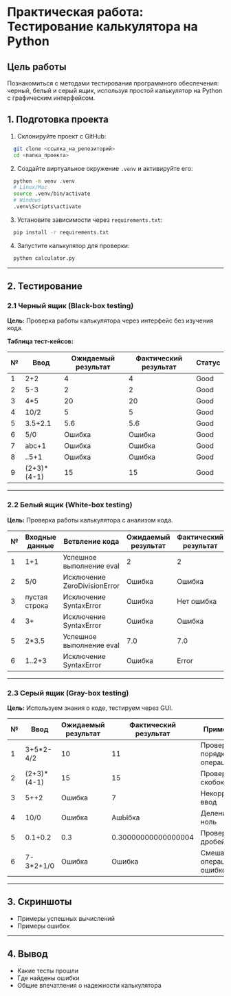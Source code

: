 # Практическая работа: Тестирование калькулятора на Python

## Цель работы
Познакомиться с методами тестирования программного обеспечения: черный, белый и серый ящик, используя простой калькулятор на Python с графическим интерфейсом.


## 1. Подготовка проекта

1. Склонируйте проект с GitHub:
```bash
  git clone <ссылка_на_репозиторий>
  cd <папка_проекта>
````

2. Создайте виртуальное окружение `.venv` и активируйте его:

```bash
  python -m venv .venv
  # Linux/Mac
  source .venv/bin/activate
  # Windows
  .venv\Scripts\activate
```

3. Установите зависимости через `requirements.txt`:

```bash
  pip install -r requirements.txt
```

4. Запустите калькулятор для проверки:

```bash
  python calculator.py
```

---

## 2. Тестирование

### 2.1 Черный ящик (Black-box testing)

**Цель:** Проверка работы калькулятора через интерфейс без изучения кода.

**Таблица тест-кейсов:**

| № | Ввод        | Ожидаемый результат | Фактический результат | Статус |
| - | ----------- | ------------------- |-----------------------|--------|
| 1 | 2+2         | 4                   | 4                     | Good   |
| 2 | 5-3         | 2                   | 2                     | Good   |
| 3 | 4*5         | 20                  | 20                    | Good   |
| 4 | 10/2        | 5                   | 5                     | Good   |
| 5 | 3.5+2.1     | 5.6                 | 5.6                   | Good   |
| 6 | 5/0         | Ошибка              | Ошибка                | Good   |
| 7 | abc+1       | Ошибка              | Ошибка                | Good   |
| 8 | ..5+1       | Ошибка              | Ошибка                | Good   |
| 9 | (2+3)*(4-1) | 15                  | 15                    | Good   |

---

### 2.2 Белый ящик (White-box testing)

**Цель:** Проверка работы калькулятора с анализом кода.

| № | Входные данные | Ветвление кода               | Ожидаемый результат | Фактический результат | Статус   |
| - | -------------- | ---------------------------- | ------------------- |-----------------------|----------|
| 1 | 1+1            | Успешное выполнение eval     | 2                   | 2                     | Good     |
| 2 | 5/0            | Исключение ZeroDivisionError | Ошибка              | Ошибка                | Good     |
| 3 | пустая строка  | Исключение SyntaxError       | Ошибка              | Нет ошибка            | Bad  man |
| 4 | 3+             | Исключение SyntaxError       | Ошибка              | Ошибка                | Goood    |
| 5 | 2*3.5          | Успешное выполнение eval     | 7.0                 | 7.0                   | Good     |
| 6 | 1..2+3         | Исключение SyntaxError       | Ошибка              | Error                 | Good     |

---

### 2.3 Серый ящик (Gray-box testing)

**Цель:** Используем знания о коде, тестируем через GUI.

| № | Ввод       | Ожидаемый результат | Фактический результат | Примечания                   |
| - | ---------- | ------------------- |-----------------------| ---------------------------- |
| 1 | 3+5*2-4/2  | 10                  | 11                    | Проверка порядка операций    |
| 2 |(2+3)*(4-1) | 15                  | 15                    | Проверка скобок              |
| 3 | 5++2       | Ошибка              | 7                     | Некорректный ввод            |
| 4 | 10/0       | Ошибка              | АшЫбка                | Деление на ноль              |
| 5 | 0.1+0.2    | 0.3                 | 0.30000000000000004   | Проверка дробей              |
| 6 | 7-3*2+1/0  | Ошибка              | Ошибка                | Смешанные операции с ошибкой |

---

## 3. Скриншоты

* Примеры успешных вычислений
* Примеры ошибок

---

## 4. Вывод

* Какие тесты прошли
* Где найдены ошибки
* Общие впечатления о надежности калькулятора

```

